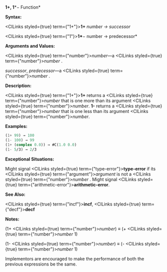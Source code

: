 **1+, 1***− Function*

**Syntax:**

<ClLinks styled={true} term={"1+"}><b>1+</b></ClLinks> *number → successor*

<ClLinks styled={true} term={"1"}><b>1*</b></ClLinks>− number → predecessor*

**Arguments and Values:**

<ClLinks styled={true} term={"number"}><i>number</i></ClLinks>—a <ClLinks styled={true} term={"number"}><i>number</i></ClLinks> .

*successor*, *predecessor*—a <ClLinks styled={true} term={"number"}><i>number</i></ClLinks> .

**Description:**

<ClLinks styled={true} term={"1+"}><b>1+</b></ClLinks> returns a <ClLinks styled={true} term={"number"}><i>number</i></ClLinks> that is one more than its argument <ClLinks styled={true} term={"number"}><i>number</i></ClLinks>. **1-** returns a <ClLinks styled={true} term={"number"}><i>number</i></ClLinks> that is one less than its argument <ClLinks styled={true} term={"number"}><i>number</i></ClLinks>.

**Examples:**

```lisp
(1+ 99) → 100 
(1- 100) → 99 
(1+ (complex 0.0)) → #C(1.0 0.0) 
(1- 5/3) → 2/3 
```

**Exceptional Situations:**

Might signal <ClLinks styled={true} term={"type-error"}><b>type-error</b></ClLinks> if its <ClLinks styled={true} term={"argument"}><i>argument</i></ClLinks> is not a <ClLinks styled={true} term={"number"}><i>number</i></ClLinks> . Might signal <ClLinks styled={true} term={"arithmetic-error"}><b>arithmetic-error</b></ClLinks>.

**See Also:**

<ClLinks styled={true} term={"incf"}><b>incf</b></ClLinks>, <ClLinks styled={true} term={"decf"}><b>decf</b></ClLinks>

**Notes:**

(1+ <ClLinks styled={true} term={"number"}><i>number</i></ClLinks>) *≡* (+ <ClLinks styled={true} term={"number"}><i>number</i></ClLinks> 1)

(1- <ClLinks styled={true} term={"number"}><i>number</i></ClLinks>) *≡* (- <ClLinks styled={true} term={"number"}><i>number</i></ClLinks> 1)

Implementors are encouraged to make the performance of both the previous expressions be the same.
